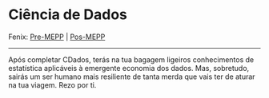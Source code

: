 # Ciência de Dados

Fenix: [Pre-MEPP](https://fenix.tecnico.ulisboa.pt/cursos/meic-a/disciplina-curricular/1127428915200127) | [Pos-MEPP](https://fenix.tecnico.ulisboa.pt/cursos/meic-a/disciplina-curricular/564478961778798)

---

Após completar CDados, terás na tua bagagem ligeiros conhecimentos de estatística aplicáveis à emergente economia dos dados. Mas, sobretudo, sairás um ser humano mais resiliente de tanta merda que vais ter de aturar na tua viagem. Rezo por ti.
